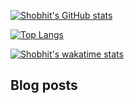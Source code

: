[![Shobhit's GitHub stats](https://github-readme-stats.vercel.app/api?username=shobhitshri&count_private=true&show_icons=true&theme=dracula)](https://github.com/anuraghazra/github-readme-stats)

[![Top Langs](https://github-readme-stats.vercel.app/api/top-langs/?username=shobhitshri&count_private=true&layout=compact)](https://github.com/anuraghazra/github-readme-stats)

[![Shobhit's wakatime stats](https://github-readme-stats.vercel.app/api/wakatime?username=shobhitshri&layout=compact)](https://github.com/anuraghazra/github-readme-stats)

## Blog posts
<!-- BLOG-POST-LIST:START -->
 
<!-- BLOG-POST-LIST:END -->

<!--
**shobhitshri/shobhitshri** is a ✨ _special_ ✨ repository because its `README.md` (this file) appears on your GitHub profile.

Here are some ideas to get you started:

- 🔭 I’m currently working on ...
- 🌱 I’m currently learning ...
- 👯 I’m looking to collaborate on ...
- 🤔 I’m looking for help with ...
- 💬 Ask me about ...
- 📫 How to reach me: ...
- 😄 Pronouns: ...
- ⚡ Fun fact: ...
-->
